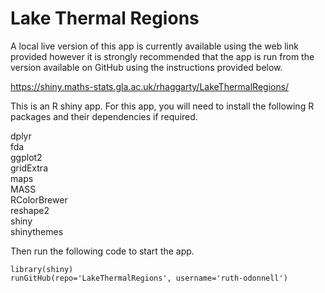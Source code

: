 # Lake Thermal Regions

A local live version of this app is currently available using the web link provided however it is strongly recommended that the app is run from the version available on GitHub using the instructions provided below. 

https://shiny.maths-stats.gla.ac.uk/rhaggarty/LakeThermalRegions/


This is an R shiny app. For this app, you will need to install the following R packages and their dependencies if required. 

dplyr\
fda\
ggplot2\
gridExtra\
maps\
MASS\
RColorBrewer\
reshape2\
shiny\
shinythemes

Then run the following code to start the app.

```
library(shiny)
runGitHub(repo='LakeThermalRegions', username='ruth-odonnell') 
```
